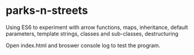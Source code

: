 # parks-n-streets
Using ES6 to experiment with arrow functions, maps, inheritance, default parameters, template strings, classes and sub-classes, destructuring

Open index.html and broswer console log to test the program.
